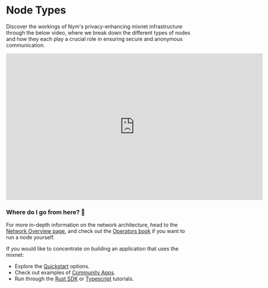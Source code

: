 # Node Types

Discover the workings of Nym's privacy-enhancing mixnet infrastructure through the below video, where we break down the different types of nodes and how they each play a crucial role in ensuring secure and anonymous communication.

<iframe width="700" height="400" src="https://www.youtube.com/embed/rnPpEsJS4FM" title="YouTube video player" frameborder="0" allow="accelerometer; autoplay; clipboard-write; encrypted-media; gyroscope; picture-in-picture; web-share" allowfullscreen></iframe>

### Where do I go from here? 💭

For more in-depth information on the network architecture, head to the [Network Overview page](https://nymtech.net/docs/architecture/network-overview.html), and check out the [Operators book](https://nymtech.net/operators) if you want to run a node yourself. 

If you would like to concentrate on building an application that uses the mixnet:
* Explore the [Quickstart](../quickstart/overview.md) options.
* Check out examples of [Community Apps](../community-resources/community-applications-and-guides.md). 
* Run through the [Rust SDK](../tutorials/archive/setups/rust-sdk.md) or [Typescript](../tutorials/archive/setups/typescript.md) tutorials. 
